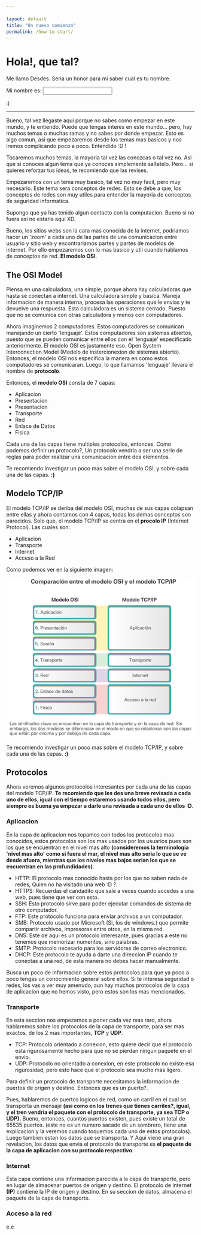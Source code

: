 ```yaml
---

layout: default
title: "Un nuevo comienzo"
permalink: /how-to-start/
---
```


# Hola!, que tal?

Me llamo Desdes. Seria un honor para mi saber cual es tu nombre.

Mi nombre es:  <input name='name' type='text' onchange="document.getElementById('done').innerHTML = 'Un gusto!, desde hoy te llamare Marrano.'">

<span id='done'>:)</span>

------

Bueno, tal vez llegaste aqui porque no sabes como empezar en este mundo, y te entiendo. Puede que tengas interes en este mundo... pero, hay muchos temas o muchas ramas y no sabes por donde empezar. Esto es algo comun, asi que empezaremos desde los temas mas basicos y nos iremos complicando poco a poco. Entendido :D !

Tocaremos muchos temas, la mayoria tal vez las conozcas o tal vez no. Asi que si conoces algun tema que ya conoces simplemente saltatelo. Pero... si quieres reforzar tus ideas, te recomiendo que las revises.

Empezaremos con un tema muy basico, tal vez no muy facil, pero muy necesario. Este tema sera conceptos de redes. Esto se debe a que, los conceptos de redes son muy utiles para entender la mayoria de conceptos de seguridad informatica.

Supongo que ya has tenido algun contacto con la computacion. Bueno si no fuera asi no estaria aqui XD.

Bueno, los sitios webs son la cara mas conocida de la internet, podriamos hacer un 'zoom' a cada uno de las partes de una comunicacion entre usuario y sitio web y encontrariamos partes y partes de modelos de internet. Por ello empezaremos con lo mas basico y util cuando hablamos de conceptos de red. **El modelo OSI**.

## The OSI Model

Piensa en una calculadora, una simple, porque ahora hay calculadoras que hasta se conectan a internet.  Una calculadora simple y basica. Maneja informacion de manera interna, procesa las operaciones que le envias y te devuelve una respuesta. Esta calculadora es un sistema cerrado. Puesto que no se comunica con otras calculadora y menos con computadores. 

Ahora imaginemos 2 computadores. Estos computadores se comunican manejando un cierto 'lenguaje'.  Estos computadores son sistemas abiertos, puesto que se pueden comunicar entre ellos con el 'lenguaje' especificado anteriormente. El modelo OSI es justamente eso. Open System Interconection Model (Modelo de instercionexion de sistemas abierto). Entonces, el modelo OSI nos especifica la manera en como estos computadores se comunicaran. Luego, lo que llamamos 'lenguaje' llevara el nombre de **protocolo**.

Entonces, el **modelo OSI** consta de 7 capas:

* Aplicacion
* Presentacion
* Presentacion
* Transporte
* Red
* Enlace de Datos
* Fisica

Cada una de las capas tiene multiples protocolos, entonces. Como podemos definir un protocolo?, Un protocolo vendria a ser una serie de reglas para poder realizar una comunicacion entre dos elementos.

Te recomiendo investigar un poco mas sobre el modelo OSI, y sobre cada una de las capas. **:)**

## Modelo TCP/IP

El modelo TCP/IP se deriba del modelo OSI, muchas de sus capas colapsan entre ellas y ahora contamos con 4 capas, todas los demas conceptos son parecidos. Solo que, el modelo TCP/IP se centra en el **procolo IP** (Internet Protocol). Las  cuales son:

* Aplicacion
* Transporte
* Internet
* Acceso a la Red

Como podemos ver en la siguiente imagen:

![](h2s/osi-tcpip.png)

Te recomiendo investigar un poco mas sobre el modelo TCP/IP, y sobre cada una de las capas. **:)**

## Protocolos

Ahora veremos algunos protocolos interesantes por cada una de las capas del modelo TCP/IP. **Te recomiendo que les des una breve revisada a cada uno de ellos, igual con el tiempo estaremos usando todos ellos, pero siempre es buena ya empezar a darle una revisada a cada uno de ellos :D**.

### Aplicacion

En la capa de aplicacion nos topamos con todos los protocolos mas conocidos, estos protocolos son los mas usados por los usuarios pues son los que se encuentran en el nivel mas alto **(consideremos la terminologia 'nivel mas alto' como si fuera el mar, el nivel mas alto seria lo que se ve desde afuera, mientras que los niveles mas bajos serian los que se encuentran en las profundidades)**. 

* HTTP: El protocolo mas conocido hasta por los que no saben nada de redes, Quien no ha visitado una web :D ?.
* HTTPS: Recuerdas el candadito que sale a veces cuando accedes a una web, pues tiene que ver con esto.
* SSH: Esto protocolo sirve para poder ejecutar comandos de sistema de otro computador.
* FTP: Este protocolo funciona para enviar archivos a un computador.
* SMB: Protocolo usado por Microsoft (Si, los de windows.) que permite compartir archivos, impresoras entre otros, en la misma red.
* DNS: Este de aqui es un protocolo interesante, pues gracias a este no tenemos que memorizar numeritos, sino palabras.
* SMTP: Protocolo necesario para los servidores de correo electronico.
* DHCP: Este protocolo te ayuda a darte una direccion IP cuando te conectas a una red, de esta manera no debes hacer manualmente.

Busca un poco de informacion sobre estos protocolos para que ya poco a poco tengas un conocimiento general sobre ellos. Si te interesa seguridad o redes, los vas a ver muy amenudo, aun hay muchos protocolos de la capa de aplicacion que no hemos visto, pero estos son los mas mencionados.

### Transporte

En esta seccion nos empezamos a poner cada vez mas raro, ahora hablaremos sobre los protocolos de la capa de transporte, para ser mas exactos, de los 2 mas importantes, **TCP** y **UDP**.

* TCP: Protocolo orientado a conexion, esto quiere decir que el protocolo esta rigurosamente hecho para que no se pierdan ningun paquete en el envio.
* UDP: Protocolo no orientado a conexion, en este protocolo no existe esa rigurosidad, pero esto hace que el protocolo sea mucho mas ligero.

Para definir un protocolo de transporte necesitamos la informacion de puertos de origen y destino. Entonces que es un puerto?.

Pues, hablaremos de puertos logicos de red, como un carril en el cual se transporta un mensaje **(asi como en los trenes que tienes carriles?, igual, y el tren vendria el paquete con el protocolo de transporte, ya sea TCP o UDP).** Bueno, entonces, cuantos puertos existen, pues existe un total de 65535 puertos. (este no es un numero sacado de un sombrero, tiene una explicacion y la veremos cuando toquemos cada uno de estos protocolos). Luego tambien estan los datos que se transporta. Y Aqui viene una gran revelacion, los datos que envia el protocolo de transporte es **el paquete de la capa de aplicacion con su protocolo respectivo**.

### Internet

Esta capa contiene una informacion parecida a la capa de transporte, pero en lugar de almacenar puertos de origen y destino. El protocolo de internet **(IP)** contiene la IP de origen y destino. En su seccion de datos, almacena el paquete de la capa de transporte.

### Acceso a la red

e.e




